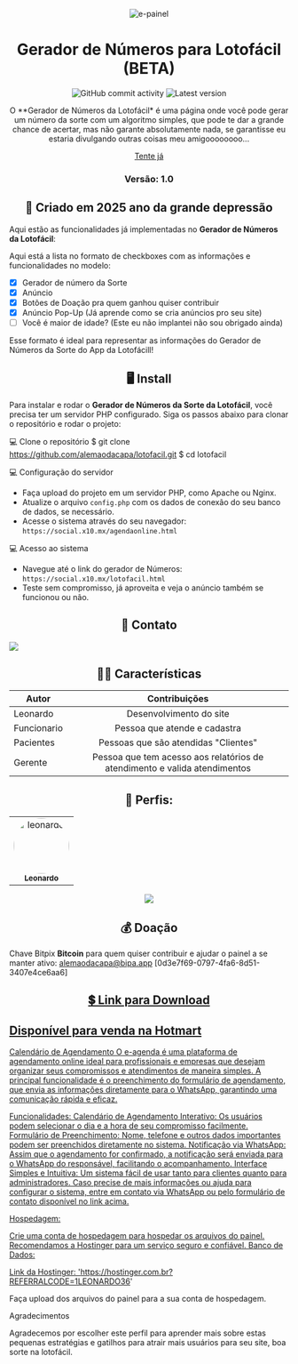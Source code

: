 <p align="center"><img alt="e-painel" src="https://cam.painelsummerside.com.br/img/computer-illustration.png"></p>

<h1 align="center">Gerador de Números para Lotofácil (BETA)</h1>
<p align="center">
  <img alt="GitHub commit activity" src="https://img.shields.io/github/commit-activity/m/alemaodacapa/lotofacil-1.png">
  <img alt="Latest version" src="https://img.shields.io/github/v/release/alemaodacapa/lotofacil.png" alt="Latest version">
</p>

<p align="center">
  O **Gerador de Números da Lotofácil* é uma página onde você pode gerar um número da sorte com um algoritmo simples, que pode te dar a grande chance de acertar, mas não garante absolutamente nada, se garantisse eu estaria divulgando outras coisas meu amigoooooooo... 
</p>

<p align="center">
  <a href="https://social.x10.mx/img/lotofacil">Tente já</a>
</p>

<h3 align="center">Versão: 1.0</h3>

<h2 align="center">📆 Criado em 2025 ano da grande depressão</h2>

Aqui estão as funcionalidades já implementadas no **Gerador de Números da Lotofácil**:

Aqui está a lista no formato de checkboxes com as informações e funcionalidades no modelo:

- [x] Gerador de número da Sorte
- [x] Anúncio
- [x] Botões de Doação pra quem ganhou quiser contribuir
- [x] Anúncio Pop-Up (Já aprende como se cria anúncios pro seu site)
- [ ] Você é maior de idade? (Este eu não implantei não sou obrigado ainda)

Esse formato é ideal para representar as informações do Gerador de Números da Sorte do App da Lotofácill!

<h2 align="center">🖥 Install</h2>

Para instalar e rodar o **Gerador de Números da Sorte da Lotofácil**, você precisa ter um servidor PHP configurado. Siga os passos abaixo para clonar o repositório e rodar o projeto:

💻 Clone o repositório
$ git clone https://github.com/alemaodacapa/lotofacil.git
$ cd lotofacil

💻 Configuração do servidor
- Faça upload do projeto em um servidor PHP, como Apache ou Nginx.
- Atualize o arquivo `config.php` com os dados de conexão do seu banco de dados, se necessário.
- Acesse o sistema através do seu navegador: `https://social.x10.mx/agendaonline.html`

💻 Acesso ao sistema
- Navegue até o link do gerador de Números: `https://social.x10.mx/lotofacil.html`
- Teste sem compromisso, já aproveita e veja o anúncio também se funcionou ou não.



<p align="center">
</p>

<h2 align="center">📧 Contato</h2>

<a href="https://api.whatsapp.com/send/?phone=5511948793902" alt="WhatsApp">
  <img src="https://img.shields.io/badge/-WhatsApp-25d366?style=flat-square&labelColor=25d366&logo=whatsapp&logoColor=white&link=your-group-link" /> 
</a>

<h2 align="center">👨‍💻 Características</h2>

| Autor         | Contribuições                                                              |
| --------------|:--------------------------------------------------------------------------:|
| Leonardo      | Desenvolvimento do site                                                    |
| Funcionario   | Pessoa que atende e cadastra                                               |
| Pacientes     | Pessoas que são atendidas "Clientes"                                       |
| Gerente       | Pessoa que tem acesso aos relatórios de atendimento e valida atendimentos  |

<div align="center">
  <h2>👤 Perfis:</h2>

  <table>
    <tr>
      <td align="center"><a href="https://social.x10.mx"><img style="border-radius: 50%;" src="https://avatars.githubusercontent.com/u/98370596?v=4" width="100px;" alt="leonardo"/><br /><sub><b>Leonardo</b></sub></a><br /></td>
  </table>
</div><center>
 <a onclick="return false;" href="https://pay.hotmart.com/Y95202654S?checkoutMode=2" class="hotmart-fb hotmart__button-checkout"><img src='https://static.hotmart.com/img/btn-buy-green.png'></a> </center>
<h2 align="center">💰 Doação</h2>

Chave Bitpix **Bitcoin** para quem quiser contribuir e ajudar o painel a se manter ativo:
alemaodacapa@bipa.app [0d3e7f69-0797-4fa6-8d51-3407e4ce6aa6]

<h2 align="center"><a href="https://pay.hotmart.com/Y95202654S" alt="Hotmart">💲 Link para Download</h2>

Disponível para venda na Hotmart
---
Calendário de Agendamento
O e-agenda é uma plataforma de agendamento online ideal para profissionais e empresas que desejam organizar seus compromissos e atendimentos de maneira simples. A principal funcionalidade é o preenchimento do formulário de agendamento, que envia as informações diretamente para o WhatsApp, garantindo uma comunicação rápida e eficaz.

Funcionalidades:
Calendário de Agendamento Interativo: Os usuários podem selecionar o dia e a hora de seu compromisso facilmente.
Formulário de Preenchimento: Nome, telefone e outros dados importantes podem ser preenchidos diretamente no sistema.
Notificação via WhatsApp: Assim que o agendamento for confirmado, a notificação será enviada para o WhatsApp do responsável, facilitando o acompanhamento.
Interface Simples e Intuitiva: Um sistema fácil de usar tanto para clientes quanto para administradores.
Caso precise de mais informações ou ajuda para configurar o sistema, entre em contato via WhatsApp ou pelo formulário de contato disponível no link acima.

Hospedagem:

Crie uma conta de hospedagem para hospedar os arquivos do painel. Recomendamos a Hostinger para um serviço seguro e confiável.
Banco de Dados:  

Link da Hostinger: 'https://hostinger.com.br?REFERRALCODE=1LEONARDO36'

Faça upload dos arquivos do painel para a sua conta de hospedagem.

Agradecimentos

Agradecemos por escolher este perfil para aprender mais sobre estas pequenas estratégias e gatilhos para atrair mais usuários para seu site, boa sorte na lotofácil.

